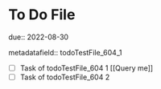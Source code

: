 # To Do File

due:: 2022-08-30

metadatafield:: todoTestFile_604\_1

- [ ] Task of todoTestFile_604 1 [[Query me]]
- [ ] Task of todoTestFile_604 2
